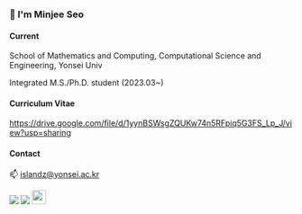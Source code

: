 ### 🐬 I'm Minjee Seo

#### Current

School of Mathematics and Computing, Computational Science and Engineering, Yonsei Univ

Integrated M.S./Ph.D. student (2023.03~)


#### Curriculum Vitae

<https://drive.google.com/file/d/1yynBSWsgZQUKw74n5RFpiq5G3FS_Lp_J/view?usp=sharing>


#### Contact

📫 islandz@yonsei.ac.kr

<img src="https://img.shields.io/badge/-Python-3776AB?style=flat&logo=Python&logoColor=white"/> <img src="https://img.shields.io/badge/-Pytorch-EE4C2C?style=flat&logo=Pytorch&logoColor=white"/> <img src="https://www.svgrepo.com/show/373830/matlab.svg" width="25" height="25"/>
